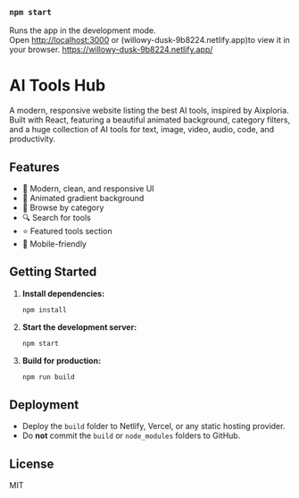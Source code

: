 ### `npm start`

Runs the app in the development mode.\
Open [http://localhost:3000](http://localhost:3000) or (willowy-dusk-9b8224.netlify.app)to view it in your browser.
https://willowy-dusk-9b8224.netlify.app/


# AI Tools Hub

A modern, responsive website listing the best AI tools, inspired by Aixploria. Built with React, featuring a beautiful animated background, category filters, and a huge collection of AI tools for text, image, video, audio, code, and productivity.

## Features
- 🚀 Modern, clean, and responsive UI
- 🌈 Animated gradient background
- 🧩 Browse by category
- 🔍 Search for tools
- ⭐ Featured tools section
- 📱 Mobile-friendly

## Getting Started

1. **Install dependencies:**
   ```bash
   npm install
   ```
2. **Start the development server:**
   ```bash
   npm start
   ```
3. **Build for production:**
   ```bash
   npm run build
   ```

## Deployment
- Deploy the `build` folder to Netlify, Vercel, or any static hosting provider.
- Do **not** commit the `build` or `node_modules` folders to GitHub.

## License
MIT



